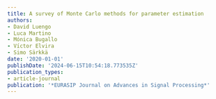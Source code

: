 ```yaml
---
title: A survey of Monte Carlo methods for parameter estimation
authors:
- David Luengo
- Luca Martino
- Mónica Bugallo
- Vı́ctor Elvira
- Simo Särkkä
date: '2020-01-01'
publishDate: '2024-06-15T10:54:18.773535Z'
publication_types:
- article-journal
publication: '*EURASIP Journal on Advances in Signal Processing*'
---
```

